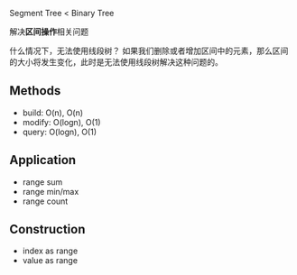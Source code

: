 Segment Tree < Binary Tree

解决**区间操作**相关问题

什么情况下，无法使用线段树？
如果我们删除或者增加区间中的元素，那么区间的大小将发生变化，此时是无法使用线段树解决这种问题的。

## Methods
- build: O(n), O(n)
- modify: O(logn), O(1)
- query: O(logn), O(1)

## Application
- range sum
- range min/max
- range count

## Construction
- index as range
- value as range
